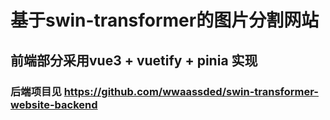 # 基于swin-transformer的图片分割网站

## 前端部分采用vue3 + vuetify + pinia 实现

### 后端项目见 https://github.com/wwaassded/swin-transformer-website-backend
